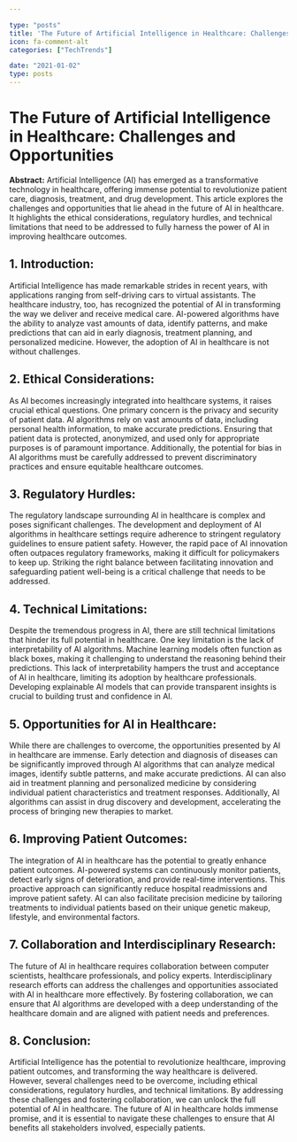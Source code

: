 ```yaml
---

type: "posts"
title: 'The Future of Artificial Intelligence in Healthcare: Challenges and Opportunities'
icon: fa-comment-alt
categories: ["TechTrends"]

date: "2021-01-02"
type: posts
---
```





# The Future of Artificial Intelligence in Healthcare: Challenges and Opportunities

**Abstract:**
Artificial Intelligence (AI) has emerged as a transformative technology in healthcare, offering immense potential to revolutionize patient care, diagnosis, treatment, and drug development. This article explores the challenges and opportunities that lie ahead in the future of AI in healthcare. It highlights the ethical considerations, regulatory hurdles, and technical limitations that need to be addressed to fully harness the power of AI in improving healthcare outcomes.

## 1. Introduction:
Artificial Intelligence has made remarkable strides in recent years, with applications ranging from self-driving cars to virtual assistants. The healthcare industry, too, has recognized the potential of AI in transforming the way we deliver and receive medical care. AI-powered algorithms have the ability to analyze vast amounts of data, identify patterns, and make predictions that can aid in early diagnosis, treatment planning, and personalized medicine. However, the adoption of AI in healthcare is not without challenges.

## 2. Ethical Considerations:
As AI becomes increasingly integrated into healthcare systems, it raises crucial ethical questions. One primary concern is the privacy and security of patient data. AI algorithms rely on vast amounts of data, including personal health information, to make accurate predictions. Ensuring that patient data is protected, anonymized, and used only for appropriate purposes is of paramount importance. Additionally, the potential for bias in AI algorithms must be carefully addressed to prevent discriminatory practices and ensure equitable healthcare outcomes.

## 3. Regulatory Hurdles:
The regulatory landscape surrounding AI in healthcare is complex and poses significant challenges. The development and deployment of AI algorithms in healthcare settings require adherence to stringent regulatory guidelines to ensure patient safety. However, the rapid pace of AI innovation often outpaces regulatory frameworks, making it difficult for policymakers to keep up. Striking the right balance between facilitating innovation and safeguarding patient well-being is a critical challenge that needs to be addressed.

## 4. Technical Limitations:
Despite the tremendous progress in AI, there are still technical limitations that hinder its full potential in healthcare. One key limitation is the lack of interpretability of AI algorithms. Machine learning models often function as black boxes, making it challenging to understand the reasoning behind their predictions. This lack of interpretability hampers the trust and acceptance of AI in healthcare, limiting its adoption by healthcare professionals. Developing explainable AI models that can provide transparent insights is crucial to building trust and confidence in AI.

## 5. Opportunities for AI in Healthcare:
While there are challenges to overcome, the opportunities presented by AI in healthcare are immense. Early detection and diagnosis of diseases can be significantly improved through AI algorithms that can analyze medical images, identify subtle patterns, and make accurate predictions. AI can also aid in treatment planning and personalized medicine by considering individual patient characteristics and treatment responses. Additionally, AI algorithms can assist in drug discovery and development, accelerating the process of bringing new therapies to market.

## 6. Improving Patient Outcomes:
The integration of AI in healthcare has the potential to greatly enhance patient outcomes. AI-powered systems can continuously monitor patients, detect early signs of deterioration, and provide real-time interventions. This proactive approach can significantly reduce hospital readmissions and improve patient safety. AI can also facilitate precision medicine by tailoring treatments to individual patients based on their unique genetic makeup, lifestyle, and environmental factors.

## 7. Collaboration and Interdisciplinary Research:
The future of AI in healthcare requires collaboration between computer scientists, healthcare professionals, and policy experts. Interdisciplinary research efforts can address the challenges and opportunities associated with AI in healthcare more effectively. By fostering collaboration, we can ensure that AI algorithms are developed with a deep understanding of the healthcare domain and are aligned with patient needs and preferences.

## 8. Conclusion:
Artificial Intelligence has the potential to revolutionize healthcare, improving patient outcomes, and transforming the way healthcare is delivered. However, several challenges need to be overcome, including ethical considerations, regulatory hurdles, and technical limitations. By addressing these challenges and fostering collaboration, we can unlock the full potential of AI in healthcare. The future of AI in healthcare holds immense promise, and it is essential to navigate these challenges to ensure that AI benefits all stakeholders involved, especially patients.